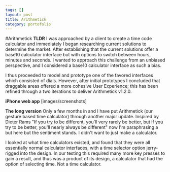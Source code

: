 ```yaml
---
tags: []
layout: post
title: Arithmetick
category: portofolio
---
```

#Arithmetick
__TLDR__
I was approached by a client to create a time code calculator and immediately I began researching current solutions to determine the market. After establishing that the current solutions offer a base10 calculator interface but with options to switch between hours, minutes and seconds. I wanted to approach this challenge from an unbiased perspective, and I considered a base10 calculator interface as such a bias. 

I thus proceeded to model and prototype one of the favored interfaces which consisted of dials. However, after initial prototypes I concluded that draggable areas offered a more cohesive User Experience; this has been refined through a two iterations to deliver Arithmetick v1.2.0.

__iPhone web app__
[images/screenshots]


__The long version__ 
Only a few months in and I have put Arithmetick (our gesture based time calculator) through another major update. Inspired by Dieter Rams "If you try to be different, you'll very rarely be better, but if you try to be better, you'll nearly always be different" now I'm paraphrasing a but here but the sentiment stands. I didn't want to just make a calculator.

I looked at what time calculators existed, and found that they were all essentially normal calculator interfaces, with a time selector option jerry-rigged into the design. In our testing this required many more key presses to gain a result, and thus was a product of its design, a calculator that had the option of selecting time. Not a time calculator.
